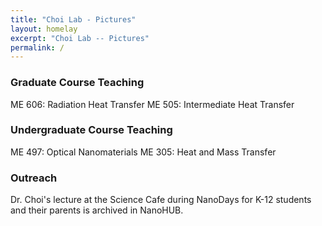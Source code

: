 ```yaml
---
title: "Choi Lab - Pictures"
layout: homelay
excerpt: "Choi Lab -- Pictures"
permalink: /
---
```





### Graduate Course Teaching

ME 606: Radiation Heat Transfer
ME 505: Intermediate Heat Transfer

### Undergraduate Course Teaching
ME 497: Optical Nanomaterials
ME 305: Heat and Mass Transfer

### Outreach
Dr. Choi's lecture at the Science Cafe during NanoDays for K-12 students and their parents is archived in NanoHUB.
